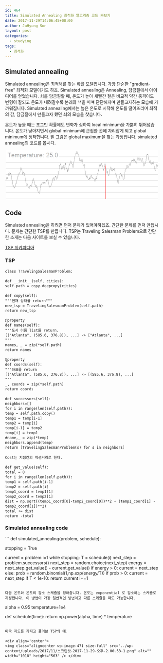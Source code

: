 ```yaml
---
id: 464
title: Simulated Annealing 최적화 알고리즘 코드 짜보기
date: 2017-11-29T14:06:45+00:00
author: JuHyung Son
layout: post
categories:
  - studying
tags:
  - 최적화
---
```

<h2>Simulated annealing</h2>

Simulated annealing은 최적해를 찾는 확률 모델입니다. 가장 단순한 "gradient-free" 최적화 모델이기도 하죠. Simulated annealing은 Annealing, 담금질에서 아이디어를 얻었습니다. 쇠를 담금질할 때, 온도가 높아 새빨간 철은 비교적 약간 충격이도 변형이 잘되고 온도가 내려갈수록 본래의 색을 띠며 단단해지며 만들고자하는 모습에 가까워집니다. Simulated annealing에서는 높은 온도로 시작해 온도를 떨어뜨리며 최적의 값, 담금질에서 만들고자 했던 쇠의 모습을 찾습니다.

온도가 높을 때는 조그만 확률에도 변화가 심하여 local minimum을 가뿐히 뛰어넘습니다. 온도가 낮아지면서 global minimum에 근접한 곳에 자리잡게 되고 global minimum에 정착합니다. 밑 그림은 global maximum을 찾는 과정입니다. simulated annealing의 코드를 봅시다.

<div align='center'> <img src="../wp-content/uploads/2017/11/SA_animation.gif" alt="" width="500" height="161" /> </div>

<h2>Code</h2>

Simulated annealing을 하려면 먼저 문제가 있어야하겠죠. 간단한 문제를 먼저 만듭시다. 문제는 간단한 TSP를 만듭니다. TSP는 Traveling Salesman Problem으로 간단한 소개는 다음 사이트를 보실 수 있습니다.

<a href="https://en.wikipedia.org/wiki/Travelling_salesman_problem">TSP 위키피디아</a>

<h3>TSP</h3>

```
class TravelingSalesmanProblem:

def __init__(self, cities):
self.path = copy.deepcopy(cities)

def copy(self):
"""현재 상태를 return"""
new_tsp = TravelingSalesmanProblem(self.path)
return new_tsp

@property
def names(self):
"""도시 이름 list를 return.
[("Atlanta", (585.6, 376.8)), ...] -> ["Atlanta", ...]
"""
names, _ = zip(*self.path)
return names

@property
def coords(self):
"""좌표를 return
[("Atlanta", (585.6, 376.8)), ...] -> [(585.6, 376.8), ...]
"""
_, coords = zip(*self.path)
return coords

def successors(self):
neighbors=[]
for i in range(len(self.path)):
temp = self.path.copy()
temp1 = temp[i-1]
temp2 = temp[i]
temp[i-1] = temp2
temp[i] = temp1
#name,_ = zip(*temp)
neighbors.append(temp)
return [TravelingSalesmanProblem(s) for s in neighbors]

Cost는 지점간의 직선거리로 한다.

def get_value(self):
total = 0
for i in range(len(self.path)):
temp1 = self.path[i-1]
temp2 = self.path[i]
temp1_coord = temp1[1]
temp2_coord = temp2[1]
dist = np.sqrt((temp1_coord[0]-temp2_coord[0])**2 + (temp1_coord[1] -temp2_coord[1])**2)
total += dist
return -total

```
<h3>Simulated annealing code</h3>
```
def simulated_annealing(problem, schedule):

stopping = True

current = problem
i=1
while stopping:
T = schedule(i)
next_step = problem.successors()
next_step = random.choice(next_step)
energy = next_step.get_value() - current.get_value()
if energy > 0:
current = next_step
else:
prob = random.binomial(1,np.exp(energy/T))
if prob > 0:
current = next_step
if T < 1e-10:
return current
i+=1
```

다음 온도와 온도의 감소 스케쥴을 정해줍니다. 온도는 exponential 로 감소하는 스케쥴로 지정합니다. 이 방법이 가장 일반적인 방법이고 다른 스케쥴을 짜도 가능합니다.

```
alpha = 0.95
temperature=1e4

def schedule(time):
return np.power(alpha, time) * temperature
```

미국 지도를 가지고 풀어본 TSP의 예.

<div align='center'>
<img class="aligncenter wp-image-471 size-full" src="../wp-content/uploads/2017/11/스크린샷-2017-11-29-오후-2.00.53-1.png" alt="" width="1018" height="563" /> </div>
